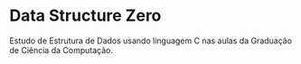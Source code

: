 # Data Structure Zero

Estudo de Estrutura de Dados usando linguagem C nas aulas da Graduação de Ciência da Computação.
